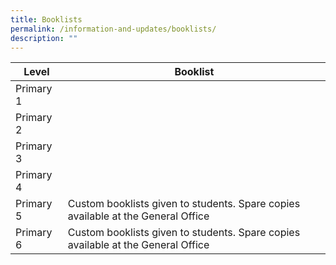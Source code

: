```yaml
---
title: Booklists
permalink: /information-and-updates/booklists/
description: ""
---
```

| Level | Booklist |
| -------- | -------- |
| Primary 1     |     |
| Primary 2  |   |
|Primary 3  |    |
| Primary 4  |  |
| Primary 5  | Custom booklists given to students. Spare copies available at the General Office |
| Primary 6  | Custom booklists given to students. Spare copies available at the General Office |
